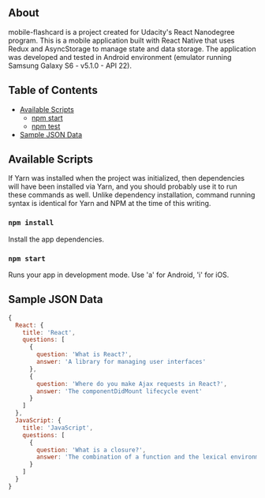 ## About

mobile-flashcard is a project created for Udacity's React Nanodegree program. 
This is a mobile application built with React Native that uses Redux and AsyncStorage to manage state and data storage.
The application was developed and tested in Android environment (emulator running Samsung Galaxy S6 - v5.1.0 - API 22).


## Table of Contents

* [Available Scripts](#available-scripts)
  * [npm start](#npm-start)
  * [npm test](#npm-test)
* [Sample JSON Data](#sample-json-data)


## Available Scripts

If Yarn was installed when the project was initialized, then dependencies will have been installed via Yarn, and you should probably use it to run these commands as well. Unlike dependency installation, command running syntax is identical for Yarn and NPM at the time of this writing.

### `npm install`

Install the app dependencies.

### `npm start`

Runs your app in development mode. Use 'a' for Android, 'i' for iOS.

## Sample JSON Data

```javascript
{
  React: {
    title: 'React',
    questions: [
      {
        question: 'What is React?',
        answer: 'A library for managing user interfaces'
      },
      {
        question: 'Where do you make Ajax requests in React?',
        answer: 'The componentDidMount lifecycle event'
      }
    ]
  },
  JavaScript: {
    title: 'JavaScript',
    questions: [
      {
        question: 'What is a closure?',
        answer: 'The combination of a function and the lexical environment within which that function was declared.'
      }
    ]
  }
}
```

